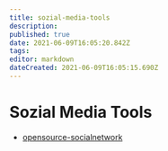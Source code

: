 ```yaml
---
title: sozial-media-tools
description: 
published: true
date: 2021-06-09T16:05:20.842Z
tags: 
editor: markdown
dateCreated: 2021-06-09T16:05:15.690Z
---
```


# Sozial Media Tools

* [opensource-socialnetwork](../opensource-socialnetwork)